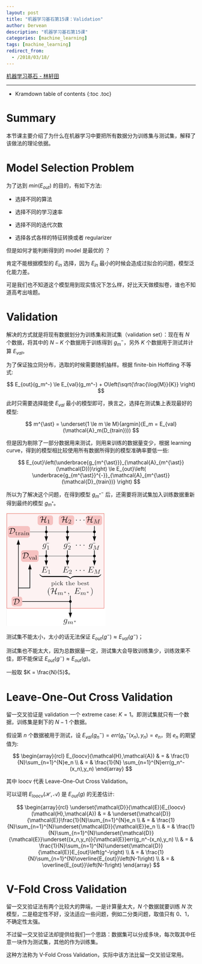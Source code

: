 ```yaml
---
layout: post
title: "机器学习基石第15课：Validation"
author: Dervean
description: "机器学习基石第15课"
categories: [machine_learning]
tags: [machine_learning]
redirect_from:
  - /2018/03/18/
---
```


[机器学习基石 - 林轩田](https://www.csie.ntu.edu.tw/~htlin/course/mlfound17fall/)

---

* Kramdown table of contents
{:toc .toc}

# Summary

本节课主要介绍了为什么在机器学习中要把所有数据分为训练集与测试集，解释了该做法的理论依据。

# Model Selection Problem 

为了达到 $min(E_{out})$ 的目的，有如下方法:
- 选择不同的算法

- 选择不同的学习速率

- 选择不同的迭代次数

- 选择各式各样的特征转换或者 regularizer

但是如何才能判断得到的 model 是最优的 ？

肯定不能根据模型的 $E_{in}$ 选择，因为 $E_{in}$ 最小的时候会造成过拟合的问题，模型泛化能力差。

可是我们也不知道这个模型用到现实情况下怎么样，好比天天做模拟卷，谁也不知道高考出啥题。

# Validation

解决的方式就是将现有数据划分为训练集和测试集（validation set）：现在有 $N$ 个数据，将其中的 $N-K$ 个数据用于训练得到 $g_m^-$，另外 $K$ 个数据用于测试并计算 $E_{val}$。

为了保证独立同分布，选取的时候需要随机抽样。根据 finite-bin Hoffding 不等式:

$$
E_{out}(g_m^-) \le E_{val}(g_m^-) + O\left(\sqrt{\frac{\log{M}}{K}} \right)
$$

此时只需要选择能使 $E_{val}$ 最小的模型即可，换言之，选择在测试集上表现最好的模型:

$$
m^{\ast} = \underset{1 \le m \le M}{argmin}(E_m = E_{val}(\mathcal{A}_m(D_{train})))  
$$

但是因为剔除了一部分数据用来测试，则用来训练的数据量变少，根据 learning curve，得到的模型相比较使用所有数据所得到的模型准确率要低一些:

$$
E_{out}\left(\underbrace{g_{m^{\ast}}}_{\mathcal{A}_{m^{\ast}}(\mathcal{D})}\right) \le E_{out}\left( \underbrace{g_{m^{\ast}}^{-}}_{\mathcal{A}_{m^{\ast}}(\mathcal{D}_{train})} \right)
$$

所以为了解决这个问题，在得到模型 $g_{m^{\ast}}^{-}$ 后，还需要将测试集加入训练数据重新得到最终的模型 $g_{m^{\ast}}$。

![validation-1](/images/machine-learning-foundations/validation-1.png "流程图")

测试集不能太小，太小的话无法保证 $E_{out}(g^-) \approx E_{val}(g^-)$；

测试集也不能太大，因为总数据量一定，测试集大会导致训练集少，训练效果不佳，即不能保证 $E_{out}(g^-) \approx E_{out}(g)$。

一般取 $K = \frac{N}{5}$。

# Leave-One-Out Cross Validation 

留一交叉验证是 validation 一个 extreme case: $K = 1$。即测试集就只有一个数据，训练集是剩下的 $N-1$ 个数据。

假设第 $n$ 个数据被用于测试，设 $E_{val}(g_n^-) = err(g_n^-(x_n),y_n) = e_n$，则 $e_n$ 的期望值为:

$$
\begin{array}{rcl}
E_{loocv}(\mathcal{H},\mathcal{A})	& = & \frac{1}{N}\sum_{n=1}^{N}e_n \\
									& = & \frac{1}{N} \sum_{n=1}^{N}err(g_n^-(x_n),y_n)
\end{array}
$$

其中 loocv 代表 Leave-One-Out Cross Validation。

可以证明 $E_{loocv}(\mathcal{H},\mathcal{A})$ 是 $E_{out}(g)$ 的无差估计:

$$
\begin{array}{rcl}
\underset{\mathcal{D}}{\mathcal{E}}E_{loocv}(\mathcal{H},\mathcal{A}) & = & \underset{\mathcal{D}}{\mathcal{E}}\frac{1}{N}\sum_{n=1}^{N}e_n \\
& = & \frac{1}{N}\sum_{n=1}^{N}\underset{\mathcal{D}}{\mathcal{E}}e_n \\
& = & \frac{1}{N}\sum_{n=1}^{N}\underset{\mathcal{D}}{\mathcal{E}}\underset{(x_n,y_n)}{\mathcal{E}}err(g_n^-(x_n),y_n) \\
& = & \frac{1}{N}\sum_{n=1}^{N}\underset{\mathcal{D}}{\mathcal{E}}E_{out}\left(g^-\right) \\
& = & \frac{1}{N}\sum_{n=1}^{N}\overline{E_{out}}\left(N-1\right) \\
& = & \overline{E_{out}}\left(N-1\right)
\end{array}
$$

# V-Fold Cross Validation

留一交叉验证法有两个比较大的弊端，一是计算量太大，$N$ 个数据就要训练 $N$ 次模型，二是稳定性不好，没法适应一些问题，例如二分类问题，取值只有 0、1，不确定性太强。

不过留一交叉验证法却提供给我们一个思路：数据集可以分成多块，每次取其中任意一块作为测试集，其他的作为训练集。

这种方法称为 V-Fold Cross Validation，实际中该方法比留一交叉验证常用。









